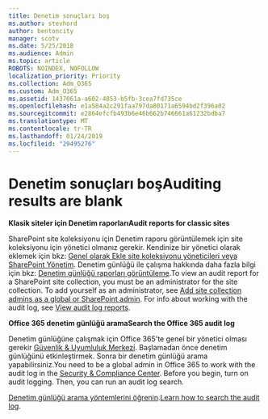 ```yaml
---
title: Denetim sonuçları boş
ms.author: stevhord
author: bentoncity
manager: scotv
ms.date: 5/25/2018
ms.audience: Admin
ms.topic: article
ROBOTS: NOINDEX, NOFOLLOW
localization_priority: Priority
ms.collection: Adm_O365
ms.custom: Adm_O365
ms.assetid: 1437061a-a602-4853-b5fb-3cea7fd735ce
ms.openlocfilehash: e1a584a2c291faa797da80171a6594bd2f396a02
ms.sourcegitcommit: e2864efcfb493b6e46b662b746661a61232bdba7
ms.translationtype: MT
ms.contentlocale: tr-TR
ms.lasthandoff: 01/24/2019
ms.locfileid: "29495276"
---
```

# <a name="auditing-results-are-blank"></a><span data-ttu-id="0a472-102">Denetim sonuçları boş</span><span class="sxs-lookup"><span data-stu-id="0a472-102">Auditing results are blank</span></span>

 <span data-ttu-id="0a472-103">**Klasik siteler için Denetim raporları**</span><span class="sxs-lookup"><span data-stu-id="0a472-103">**Audit reports for classic sites**</span></span>
  
<span data-ttu-id="0a472-p101">SharePoint site koleksiyonu için Denetim raporu görüntülemek için site koleksiyonu için yönetici olmanız gerekir. Kendinize bir yönetici olarak eklemek için bkz: [Genel olarak Ekle site koleksiyonu yöneticileri veya SharePoint Yönetim](https://go.microsoft.com/fwlink/?linkid=869390). Denetim günlüğü ile çalışma hakkında daha fazla bilgi için bkz: [Denetim günlüğü raporları görüntüleme](https://go.microsoft.com/fwlink/?linkid=395237).</span><span class="sxs-lookup"><span data-stu-id="0a472-p101">To view an audit report for a SharePoint site collection, you must be an administrator for the site collection. To add yourself as an administrator, see [Add site collection admins as a global or SharePoint admin](https://go.microsoft.com/fwlink/?linkid=869390). For info about working with the audit log, see [View audit log reports](https://go.microsoft.com/fwlink/?linkid=395237).</span></span> 
  
 <span data-ttu-id="0a472-106">**Office 365 denetim günlüğü arama**</span><span class="sxs-lookup"><span data-stu-id="0a472-106">**Search the Office 365 audit log**</span></span>
  
<span data-ttu-id="0a472-p102">Denetim günlüğüne çalışmak için Office 365'te genel bir yönetici olması gerekir [Güvenlik &amp; Uyumluluk Merkezi](https://protection.office.com). Başlamadan önce denetim günlüğünü etkinleştirmek. Sonra bir denetim günlüğü arama yapabilirsiniz.</span><span class="sxs-lookup"><span data-stu-id="0a472-p102">You need to be a global admin in Office 365 to work with the audit log in the [Security &amp; Compliance Center](https://protection.office.com). Before you begin, turn on audit logging. Then, you can run an audit log search.</span></span> 
  
<span data-ttu-id="0a472-110">[Denetim günlüğü arama yöntemlerini öğrenin](https://go.microsoft.com/fwlink/?linkid=708432).</span><span class="sxs-lookup"><span data-stu-id="0a472-110">[Learn how to search the audit log](https://go.microsoft.com/fwlink/?linkid=708432).</span></span>
  

